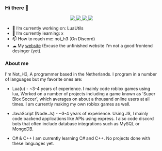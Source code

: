 ### Hi there 👋

<p align="center">
  <a href="https://github.com/damger9">
     <img src="http://github-profile-summary-cards.vercel.app/api/cards/most-commit-language?username=damger9&theme=tokyonight" />
  </a>
    <a href="https://github.com/damger9">
     <img src="http://github-profile-summary-cards.vercel.app/api/cards/repos-per-language?username=damger9&theme=tokyonight" />
  </a>
  <a href="https://github.com/damger9">
    <img src="http://github-profile-summary-cards.vercel.app/api/cards/profile-details?username=damger9&theme=tokyonight" />
  </a>
  <a href="https://github.com/damger9">
    <img src="https://github-readme-streak-stats.herokuapp.com/?user=damger9&hide_border=true&card_width=338&theme=tokyonight" />
  </a>
</p>

- 🔭 I’m currently working on: LuaUtils
- 🌱 I’m currently learning: x
- 📫 How to reach me: not_h3 (On Discord)
- ☁ My [website](https://h3dev.xyz) (Excuse the unfinished website I'm not a good frontend desinger (yet).

### About me
I'm Not_H3, A programmer based in the Netherlands. I program in a number of languages but my favorite ones are:

- Lua(u) - ~3-4 years of experience.
I mainly code roblox games using lua, Worked on a number of projects including a game known as 'Super Blox Soccer', which averages on about a thousand online users at all times. I am currently making my own roblox games as well.

- JavaScript (Node.Js) - ~3-4 years of experience.
Using JS, I mainly code backend applications like APIs using express. I also code discord bots that often include database integrations such as MySQL or MongoDB.

- C# & C++
I am currently learning C# and C++. No projects done with these languages yet.
